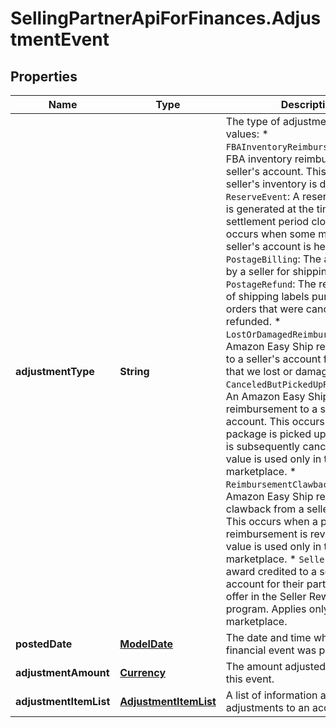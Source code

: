# SellingPartnerApiForFinances.AdjustmentEvent

## Properties
Name | Type | Description | Notes
------------ | ------------- | ------------- | -------------
**adjustmentType** | **String** | The type of adjustment.  Possible values:  * `FBAInventoryReimbursement`: An FBA inventory reimbursement to a seller's account. This occurs if a seller's inventory is damaged. * `ReserveEvent`: A reserve event that is generated at the time a settlement period closes. This occurs when some money from a seller's account is held back. * `PostageBilling`: The amount paid by a seller for shipping labels. * `PostageRefund`: The reimbursement of shipping labels purchased for orders that were canceled or refunded. * `LostOrDamagedReimbursement`: An Amazon Easy Ship reimbursement to a seller's account for a package that we lost or damaged. * `CanceledButPickedUpReimbursement`: An Amazon Easy Ship reimbursement to a seller's account. This occurs when a package is picked up and the order is subsequently canceled. This value is used only in the India marketplace. * `ReimbursementClawback`: An Amazon Easy Ship reimbursement clawback from a seller's account. This occurs when a prior reimbursement is reversed. This value is used only in the India marketplace. * `SellerRewards`: An award credited to a seller's account for their participation in an offer in the Seller Rewards program. Applies only to the India marketplace. | [optional] 
**postedDate** | [**ModelDate**](ModelDate.md) | The date and time when the financial event was posted. | [optional] 
**adjustmentAmount** | [**Currency**](Currency.md) | The amount adjusted as part of this event. | [optional] 
**adjustmentItemList** | [**AdjustmentItemList**](AdjustmentItemList.md) | A list of information about adjustments to an account. | [optional] 


